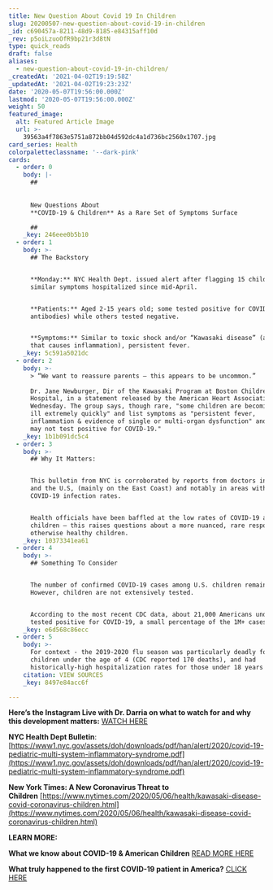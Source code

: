 ```yaml
---
title: New Question About Covid 19 In Children
slug: 20200507-new-question-about-covid-19-in-children
_id: c690457a-8211-48d9-8185-e84315aff10d
_rev: p5oiLzuoOfR9bp21r3d8tN
type: quick_reads
draft: false
aliases:
  - new-question-about-covid-19-in-children/
_createdAt: '2021-04-02T19:19:58Z'
_updatedAt: '2021-04-02T19:23:23Z'
date: '2020-05-07T19:56:00.000Z'
lastmod: '2020-05-07T19:56:00.000Z'
weight: 50
featured_image:
  alt: Featured Article Image
  url: >-
    39563a4f7863e5751a872bb04d592dc4a1d736bc2560x1707.jpg
card_series: Health
colorpaletteclassname: '--dark-pink'
cards:
  - order: 0
    body: |-
      ##   
        
        
      New Questions About  
      **COVID-19 & Children** As a Rare Set of Symptoms Surface

      ##
    _key: 246eee0b5b10
  - order: 1
    body: >-
      ## The Backstory


      **Monday:** NYC Health Dept. issued alert after flagging 15 children with
      similar symptoms hospitalized since mid-April.


      **Patients:** Aged 2-15 years old; some tested positive for COVID-19 (or
      antibodies) while others tested negative.


      **Symptoms:** Similar to toxic shock and/or “Kawasaki disease” (an illness
      that causes inflammation), persistent fever.
    _key: 5c591a5021dc
  - order: 2
    body: >-
      > “We want to reassure parents – this appears to be uncommon.”  
        
      Dr. Jane Newburger, Dir of the Kawasaki Program at Boston Children’s
      Hospital, in a statement released by the American Heart Association on
      Wednesday. The group says, though rare, "some children are becoming very
      ill extremely quickly" and list symptoms as "persistent fever,
      inflammation & evidence of single or multi-organ dysfunction" and "may or
      may not test positive for COVID-19."
    _key: 1b1b091dc5c4
  - order: 3
    body: >-
      ## Why It Matters:


      This bulletin from NYC is corroborated by reports from doctors in Europe
      and the U.S, (mainly on the East Coast) and notably in areas with high
      COVID-19 infection rates.


      Health officials have been baffled at the low rates of COVID-19 among
      children — this raises questions about a more nuanced, rare response in
      otherwise healthy children.
    _key: 10373341ea61
  - order: 4
    body: >-
      ## Something To Consider


      The number of confirmed COVID-19 cases among U.S. children remains low.
      However, children are not extensively tested.


      According to the most recent CDC data, about 21,000 Americans under 18
      tested positive for COVID-19, a small percentage of the 1M+ cases.
    _key: e6d568c86ecc
  - order: 5
    body: >-
      For context - the 2019-2020 flu season was particularly deadly for
      children under the age of 4 (CDC reported 170 deaths), and had
      historically-high hospitalization rates for those under 18 years old.
    citation: VIEW SOURCES
    _key: 8497e84acc6f

---
```

**Here’s the Instagram Live with Dr. Darria on what to watch for and why this development matters:** [WATCH HERE](https://youtu.be/yQk5kOl4Cus)

**NYC Health Dept Bulletin**: [https://www1.nyc.gov/assets/doh/downloads/pdf/han/alert/2020/covid-19-pediatric-multi-system-inflammatory-syndrome.pdf](https://www1.nyc.gov/assets/doh/downloads/pdf/han/alert/2020/covid-19-pediatric-multi-system-inflammatory-syndrome.pdf)

**New York Times: A New Coronavirus Threat to Children** [https://www.nytimes.com/2020/05/06/health/kawasaki-disease-covid-coronavirus-children.html](https://www.nytimes.com/2020/05/06/health/kawasaki-disease-covid-coronavirus-children.html)

**LEARN MORE:**

**What we know about COVID-19 & American Children** [READ MORE HERE](https://smarthernews.com/children-and-covid/)

**What truly happened to the first COVID-19 patient in America?** [CLICK HERE](https://smarthernews.com/covid-19-the-first-us-case-of-coronavirus/)